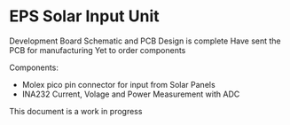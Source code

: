 # EPS Solar Input Unit

Development Board Schematic and PCB Design is complete
Have sent the PCB for manufacturing
Yet to order components

Components:
- Molex pico pin connector for input from Solar Panels
- INA232 Current, Volage and Power Measurement with ADC

This document is a work in progress